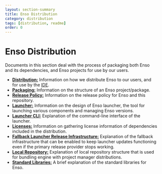 ```yaml
---
layout: section-summary
title: Enso Distribution
category: distribution
tags: [distribution, readme]
order: 0
---
```


# Enso Distribution

Documents in this section deal with the process of packaging both Enso and its
dependencies, and Enso projects for use by our users.

- [**Distribution:**](./distribution.md) Information on how we distribute Enso
  to our users, and for use by the [IDE](https://github.com/enso-org/ide).
- [**Packaging:**](./packaging.md) Information on the structure of an Enso
  project/package.
- [**Release Policy:**](./release-policy.md) Information on the release policy
  for Enso and this repository.
- [**Launcher:**](./launcher.md) Information on the design of Enso launcher, the
  tool for launching various components and managing Enso versions.
- [**Launcher CLI:**](./launcher-cli.md) Explanation of the command-line
  interface of the launcher.
- [**Licenses:**](licenses.md) Information on gathering license information of
  dependencies included in the distribution.
- [**Fallback Launcher Release Infrastructure:**](fallback-launcher-release-infrastructure.md)
  Explanation of the fallback infrastructure that can be enabled to keep
  launcher updates functioning even if the primary release provider stops
  working.
- [**Local Repository:**](local-repository.md) Explanation of local repository
  structure that is used for bundling engine with project manager distributions.
- [**Standard Libraries:**](standard-libraries.md) A brief explanation of the
  standard libraries for Enso.
